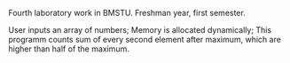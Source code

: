 Fourth laboratory work in BMSTU.
Freshman year, first semester.

User inputs an array of numbers; Memory is allocated dynamically;
This programm counts sum of every second element after maximum, which are higher than half of the maximum.
